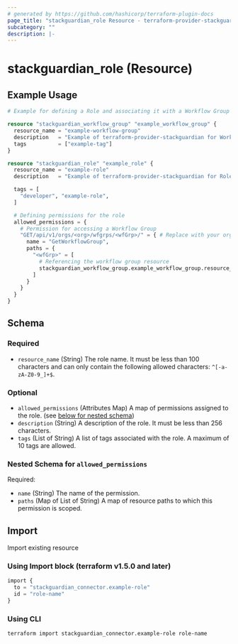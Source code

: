 ```yaml
---
# generated by https://github.com/hashicorp/terraform-plugin-docs
page_title: "stackguardian_role Resource - terraform-provider-stackguardian"
subcategory: ""
description: |-
---
```


# stackguardian_role (Resource)

## Example Usage

```terraform
# Example for defining a Role and associating it with a Workflow Group in StackGuardian

resource "stackguardian_workflow_group" "example_workflow_group" {
  resource_name = "example-workflow-group"
  description   = "Example of terraform-provider-stackguardian for Workflow Group"
  tags          = ["example-tag"]
}

resource "stackguardian_role" "example_role" {
  resource_name = "example-role"
  description   = "Example of terraform-provider-stackguardian for Role"

  tags = [
    "developer", "example-role",
  ]

  # Defining permissions for the role
  allowed_permissions = {
    # Permission for accessing a Workflow Group
    "GET/api/v1/orgs/<org>/wfgrps/<wfGrp>/" = { # Replace with your organization name
      name = "GetWorkflowGroup",
      paths = {
        "<wfGrp>" = [
          # Referencing the workflow group resource
          stackguardian_workflow_group.example_workflow_group.resource_name
        ]
      }
    }
  }
}
```

<!-- schema generated by tfplugindocs -->

## Schema

### Required

- `resource_name` (String) The role name. It must be less than 100 characters and can only contain the following allowed characters: `^[-a-zA-Z0-9_]+$`.

### Optional

- `allowed_permissions` (Attributes Map) A map of permissions assigned to the role. (see [below for nested schema](#nestedatt--allowed_permissions))
- `description` (String) A description of the role. It must be less than 256 characters.
- `tags` (List of String) A list of tags associated with the role. A maximum of 10 tags are allowed.

<a id="nestedatt--allowed_permissions"></a>

### Nested Schema for `allowed_permissions`

Required:

- `name` (String) The name of the permission.
- `paths` (Map of List of String) A map of resource paths to which this permission is scoped.

## Import

Import existing resource

### Using Import block (terraform v1.5.0 and later)

```terraform
import {
  to = "stackguardian_connector.example-role"
  id = "role-name"
}
```

### Using CLI

```bash
terraform import stackguardian_connector.example-role role-name
```
